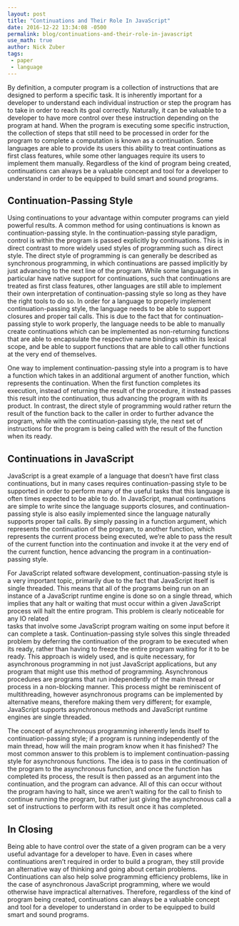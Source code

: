 ```yaml
---
layout: post
title: "Continuations and Their Role In JavaScript"
date: 2016-12-22 13:34:08 -0500
permalink: blog/continuations-and-their-role-in-javascript
use_math: true
author: Nick Zuber
tags:
 - paper
 - language
---
```


By definition, a computer program is a collection of instructions that are
designed to perform a specific task. It is inherently important for a
developer to understand each individual instruction or step the program has to
take in order to reach its goal correctly. Naturally, it can be valuable to a
developer to have more control over these instruction depending on the program
at hand. When the program is executing some specific instruction, the
collection of steps that still need to be processed in order for the program to
complete a computation is known as a continuation. Some languages are able to
provide its users this ability to treat continuations as first class features,
while some other languages require its users to implement them manually.
Regardless of the kind of program being created, continuations can always be a
valuable concept and tool for a developer to understand in order to be equipped
to build smart and sound programs.

## Continuation-Passing Style

Using continuations to your advantage within computer programs can yield
powerful results. A common method for using continuations is known as
continuation-passing style. In the continuation-passing style paradigm, control
is within the program is passed explicitly by continuations. This is in
direct contrast to more widely used styles of programming such as direct style.
The direct style of programming is can generally be described as synchronous
programming, in which continuations are passed implicitly by just advancing to
the next line of the program. While some languages in particular have native
support for continuations, such that continuations are treated as first class
features, other languages are still able to implement their own interpretation
of continuation-passing style so long as they have the right tools to do so. In
order for a language to properly implement continuation-passing style, the
language needs to be able to support closures and proper tail calls. This
is due to the fact that for continuation-passing style to work properly, the
language needs to be able to manually create continuations which can be
implemented as non-returning functions that are able to encapsulate the
respective name bindings within its lexical scope, and be able to support
functions that are able to call other functions at the very end of themselves.

One way to implement continuation-passing style into a program is to have a
function which takes in an additional argument of another function, which
represents the continuation. When the first function completes its execution,
instead of returning the result of the procedure, it instead passes this result
into the continuation, thus advancing the program with its product. In
contrast, the direct style of programming would rather return the result of the
function back to the caller in order to further advance the program, while with
the continuation-passing style, the next set of instructions for the program is
being called with the result of the function when its ready.  

## Continuations in JavaScript

JavaScript is a great example of a language that doesn’t have first class
continuations, but in many cases requires continuation-passing style to be
supported in order to perform many of the useful tasks that this language is
often times expected to be able to do. In JavaScript, manual continuations are
simple to write since the language supports closures, and continuation-passing
style is also easily implemented since the language naturally supports proper
tail calls. By simply passing in a function argument, which represents the
continuation of the program, to another function, which represents the current
process being executed, we’re able to pass the result of the current function
into the continuation and invoke it at the very end of the current function,
hence advancing the program in a continuation-passing style.

For JavaScript related software development, continuation-passing style is a
very important topic, primarily due to the fact that JavaScript itself is
single threaded. This means that all of the programs being run on an instance
of a JavaScript runtime engine is done so on a single thread, which implies
that any halt or waiting that must occur within a given JavaScript process will
halt the entire program. This problem is clearly noticeable for any IO related  
tasks that involve some JavaScript program waiting on some input before it can
complete a task. Continuation-passing style solves this single threaded problem
by deferring the continuation of the program to be executed when its ready,
rather than having to freeze the entire program waiting for it to be ready.
This approach is widely used, and is quite necessary, for asynchronous
programming in not just JavaScript applications, but any program that might use
this method of programming. Asynchronous procedures are programs that run
independently of the main thread or process in a non-blocking manner. This
process might be reminiscent of multithreading, however asynchronous programs
can be implemented by alternative means, therefore making them very different;
for example, JavaScript supports asynchronous methods and JavaScript runtime
engines are single threaded.  

The concept of asynchronous programming inherently lends itself to
continuation-passing style; if a program is running independently of the main
thread, how will the main program know when it has finished? The most common
answer to this problem is to implement continuation-passing style for
asynchronous functions. The idea is to pass in the continuation of the program
to the asynchronous function, and once the function has completed its process,
the result is then passed as an argument into the continuation, and the program
can advance. All of this can occur without the program having to halt, since we
aren’t waiting for the call to finish to continue running the program, but
rather just giving the asynchronous call a set of instructions to perform with
its result once it has completed.

## In Closing

Being able to have control over the state of a given program can be a very
useful advantage for a developer to have. Even in cases where continuations
aren’t required in order to build a program, they still provide an alternative
way of thinking and going about certain problems. Continuations can also help
solve programming efficiency problems, like in the case of asynchronous
JavaScript programming, where we would otherwise have impractical alternatives.
Therefore, regardless of the kind of program being created, continuations can
always be a valuable concept and tool for a developer to understand in order to
be equipped to build smart and sound programs.
